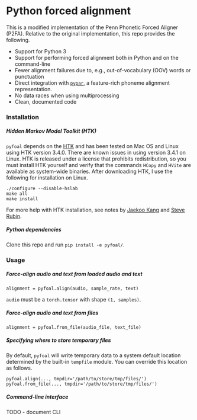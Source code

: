 # Python forced alignment

This is a modified implementation of the Penn Phonetic Forced Aligner (P2FA).
Relative to the original implementation, this repo provides the following.
 - Support for Python 3
 - Support for performing forced alignment both in Python and on the
   command-line
 - Fewer alignment failures due to, e.g., out-of-vocabulary (OOV) words or
   punctuation
 - Direct integration with [`pypar`](https://github.com/maxrmorrison/pypar),
   a feature-rich phoneme alignment representation.
 - No data races when using multiprocessing
 - Clean, documented code


### Installation

##### Hidden Markov Model Toolkit (HTK)
`pyfoal` depends on the [HTK](http://htk.eng.cam.ac.uk/) and has been
tested on Mac OS and Linux using HTK version 3.4.0. There are known issues in
using version 3.4.1 on Linux. HTK is released under a license that prohibits
redistribution, so you must install HTK yourself and verify that the commands
`HCopy` and `HVite` are available as system-wide binaries. After downloading
HTK, I use the following for installation on Linux.

```
./configure --disable-hslab
make all
make install
```

For more help with HTK installation, see notes by
[Jaekoo Kang](https://github.com/jaekookang/p2fa_py3#install-htk) and
[Steve Rubin](https://github.com/ucbvislab/p2fa-vislab#install-htk-34-note-341-will-not-work-get-htk-here).


##### Python dependencies

Clone this repo and run `pip install -e pyfoal/`.


### Usage


##### Force-align audio and text from loaded audio and text

```
alignment = pyfoal.align(audio, sample_rate, text)
```

`audio` must be a `torch.tensor` with shape `(1, samples)`.


##### Force-align audio and text from files

```
alignment = pyfoal.from_file(audio_file, text_file)
```


##### Specifying where to store temporary files

By default, `pyfoal` will write temporary data to a system default location
determined by the built-in `tempfile` module. You can override this location as
follows.

```
pyfoal.align(..., tmpdir='/path/to/store/tmp/files/')
pyfoal.from_file(..., tmpdir='/path/to/store/tmp/files/')
```


##### Command-line interface
TODO - document CLI
